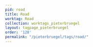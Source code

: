 ```yaml
---
pid: road
title: Road
worktag: Road
collection: worktags_pieterbruegel
layout: tagpage_pieterbruegel
order: '128'
permalink: "/pieterbruegel/tags/road/"
---
```

